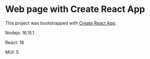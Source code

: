 # Web page with Create React App

This project was bootstrapped with [Create React App](https://github.com/facebook/create-react-app).

Nodejs: 16.15.1

React: 18

MUI: 5


